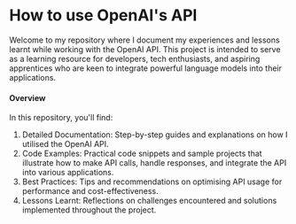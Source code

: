 # How to use OpenAI's API

Welcome to my repository where I document my experiences and lessons learnt while working with the OpenAI API. This project is intended to serve as a learning resource for developers, tech enthusiasts, and aspiring apprentices who are keen to integrate powerful language models into their applications.

#### Overview
In this repository, you'll find:

1) Detailed Documentation: Step-by-step guides and explanations on how I utilised the OpenAI API.
2) Code Examples: Practical code snippets and sample projects that illustrate how to make API calls, handle responses, and integrate the API into various applications.
3) Best Practices: Tips and recommendations on optimising API usage for performance and cost-effectiveness.
4) Lessons Learnt: Reflections on challenges encountered and solutions implemented throughout the project.

